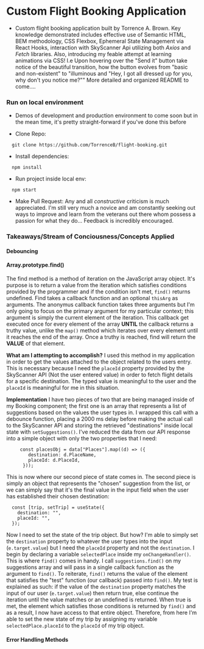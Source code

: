 # Custom Flight Booking Application

- Custom flight booking application built by Torrence A. Brown. Key knowledge demonstrated includes effective use of Semantic HTML, BEM methodology, CSS Flexbox, Ephemeral State Management via React Hooks, interaction with SkyScanner Api utilizing both *Axios* and *Fetch* libraries. Also, introducing my feable attempt at learning animations via CSS! I.e Upon hovering over the "Send it" button take notice of the beautiful transition, how the button evolves from "basic and non-existent" to "illuminous and "Hey, I got all dressed up for you, why don't you notice me?"" More detailed and organized README to come....

### Run on local environment 
- Demos of development and production environment to come soon but in the mean time, it's pretty straight-forward if you've done this before

- Clone Repo: 
```
  git clone https://github.com/TorrenceB/flight-booking.git
```
- Install dependencies: 
```
  npm install
```
- Run project inside local env: 
```
  npm start
```
- Make Pull Request: 
  Any and all *constructive* criticism is much appreciated. I'm still very much a novice and am constantly seeking out ways to improve and learn from the veterans     out there whom possess a passion for what they do... Feedback is incredibly encouraged.  
  
### Takeaways/Stream of Conciousness/Concepts Applied

#### **Debouncing** 

#### **Array.prototype.find()**
The find method is a method of iteration on the JavaScript array object. It's purpose is to return a value from the iteration which satisfies conditions    provided by the programmer and if the condition isn't met, ```find()``` returns undefined. Find takes a callback function and an optional ```thisArg``` as arguments. The anonymus callback function takes three arguments but I'm only going to focus on the primary argument for my particular context; this argument is simply the current element of the iteration. This callback get executed once for every element of the array **UNTIL** the callback returns a truthy value, unlike the ```map()``` method which iterates over every element until it reaches the end of the array. Once a truthy is reached, find will return the **VALUE** of that element. 

**What am I attempting to accomplish?**
I used this method in my application in order to get the values attached to the object related to the users entry. This is necessary because I need the ```placeId``` property provided by the SkyScanner API (Not the user entered value) in order to fetch flight details for a specific destination. The typed value is meaningful to the user and the ```placeId``` is meaningful for me in this situation.

**Implementation**
I have two pieces of two that are being managed inside of my Booking component; the first one is an array that represents a list of suggestions based on the values the user types in. I wrapped this call with a debounce function, placing a 2000 ms delay before making the actual call to the SkyScanner API and storing the retrieved "destinations" inside local state with ```setSuggestions()```. I've reduced the data from our API response into a simple object with only the two properties that I need: 
```
     const placesObj = data["Places"].map((d) => ({
        destination: d.PlaceName,
        placeId: d.PlaceId,
      }));
```      
This is now where our second piece of state comes in. The second piece is simply an object that represents the "chosen" suggestion from the list, or we can simply say that it's the final value in the input field when the user has established their chosen destination: 
```
  const [trip, setTrip] = useState({
    destination: "",
    placeId: "",
  });
```
Now I need to set the state of the trip object. But how? I'm able to simply set the ```destination``` property to whatever the user types into the input (```e.target.value```) but I need the ```placeId``` property and not the ```destination```. I begin by declaring a variable ```selectedPlace``` inside my ```onChangeHandler()```. This is where ```find()``` comes in handy. I call ```suggestions.find()``` on my suggestions array and will pass in a single callback function as the argument to ```find()```. To reiterate, ```find()``` returns the value of the element that satisfies the "test" function (our callback) passed into ```find()```. My test is explained as such: if the value of the ```destination``` property matches the input of our user (```e.target.value```) then return true, else continue the iteration until the value matches or an undefined is returned. When true is met, the element which satisfies those conditions is returned by ```find()``` and as a result, I now have access to that entire object. Therefore, from here I'm able to set the new state of my trip by assigning my variable ```selectedPlace.placeId``` to the ```placeId``` of my trip object.    

#### **Error Handling Methods**
